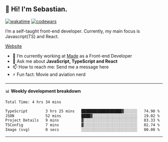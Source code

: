 ## 👋 Hi! I'm Sebastian.

[![wakatime](https://wakatime.com/badge/user/df0036c6-328a-4a39-be9b-e49417ed22a1.svg)](https://wakatime.com/@df0036c6-328a-4a39-be9b-e49417ed22a1)
[![codewars](https://www.codewars.com/users/sebavuye/badges/small)](https://www.codewars.com/users/sebavuye)

I’m a self-taught front-end developer. Currently, my main focus is Javascript(TS) and React.

[Website](https://sebastianvuye.be)

- 🔭 I’m currently working at [Made](https://made.be/) as a Front-end Developer
- 💬 Ask me about **JavaScript, TypeScript and React**
- 📫 How to reach me: Send me a message here
- ⚡ Fun fact: Movie and aviation nerd

-------

📊 **Weekly development breakdown**

<!--START_SECTION:waka-->

```txt
Total Time: 4 hrs 34 mins

TypeScript        3 hrs 25 mins   ██████████████████▓░░░░░░   74.90 %
JSON              52 mins         ████▓░░░░░░░░░░░░░░░░░░░░   19.02 %
Project Details   9 mins          ▓░░░░░░░░░░░░░░░░░░░░░░░░   03.33 %
TSConfig          7 mins          ▓░░░░░░░░░░░░░░░░░░░░░░░░   02.74 %
Image (svg)       0 secs          ░░░░░░░░░░░░░░░░░░░░░░░░░   00.00 %
```

<!--END_SECTION:waka-->
-------
